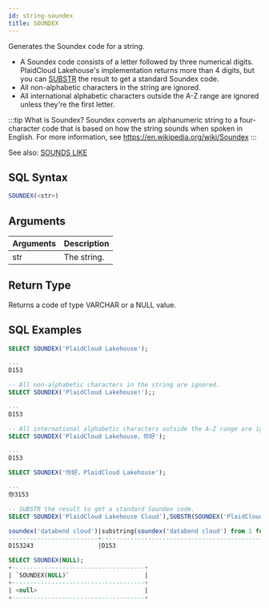```yaml
---
id: string-soundex
title: SOUNDEX
---
```


Generates the Soundex code for a string.

- A Soundex code consists of a letter followed by three numerical digits. PlaidCloud Lakehouse's implementation returns more than 4 digits, but you can [SUBSTR](substr.md) the result to get a standard Soundex code.
- All non-alphabetic characters in the string are ignored.
- All international alphabetic characters outside the A-Z range are ignored unless they're the first letter.


:::tip What is Soundex?
Soundex converts an alphanumeric string to a four-character code that is based on how the string sounds when spoken in English. For more information, see https://en.wikipedia.org/wiki/Soundex
:::

See also: [SOUNDS LIKE](soundslike.md)

## SQL Syntax

```sql
SOUNDEX(<str>)
```

## Arguments

| Arguments | Description |
|-----------|-------------|
| str  | The string. |

## Return Type

Returns a code of type VARCHAR or a NULL value.

## SQL Examples

```sql
SELECT SOUNDEX('PlaidCloud Lakehouse');

---
D153

-- All non-alphabetic characters in the string are ignored.
SELECT SOUNDEX('PlaidCloud Lakehouse!');;

---
D153

-- All international alphabetic characters outside the A-Z range are ignored unless they're the first letter.
SELECT SOUNDEX('PlaidCloud Lakehouse，你好');

---
D153

SELECT SOUNDEX('你好，PlaidCloud Lakehouse');

---
你3153

-- SUBSTR the result to get a standard Soundex code.
SELECT SOUNDEX('PlaidCloud Lakehouse Cloud'),SUBSTR(SOUNDEX('PlaidCloud Lakehouse Cloud'),1,4);

soundex('databend cloud')|substring(soundex('databend cloud') from 1 for 4)|
-------------------------+-------------------------------------------------+
D153243                  |D153                                             |

SELECT SOUNDEX(NULL);
+-------------------------------------+
| `SOUNDEX(NULL)`                     |
+-------------------------------------+
| <null>                              |
+-------------------------------------+
```